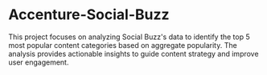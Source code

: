 # Accenture-Social-Buzz
This project focuses on analyzing Social Buzz's data to identify the top 5 most popular content categories based on aggregate popularity. The analysis provides actionable insights to guide content strategy and improve user engagement.
